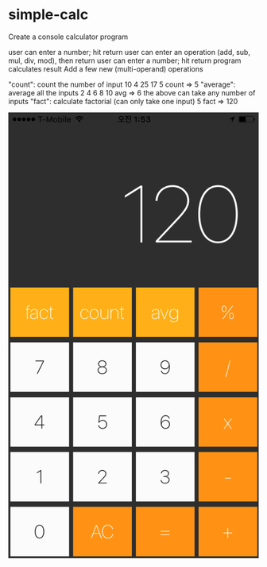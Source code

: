 # simple-calc

Create a console calculator program

user can enter a number; hit return
user can enter an operation (add, sub, mul, div, mod), then return
user can enter a number; hit return
program calculates result
Add a few new (multi-operand) operations

"count": count the number of input
10 4 25 17 5 count => 5
"average": average all the inputs
2 4 6 8 10 avg => 6
the above can take any number of inputs
"fact": calculate factorial (can only take one input)
5 fact => 120

![alt text](screenshot/IMG_4719.PNG "Logo Title Text 1")

